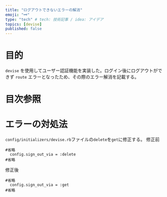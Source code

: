 ```yaml
---
title: "ログアウトできないエラーの解消"
emoji: "🗝️"
type: "tech" # tech: 技術記事 / idea: アイデア
topics: [devise]
published: false
---
```

# 目的
```devise``` を使用してユーザー認証機能を実装した。ログイン後にログアウトができず ```route``` エラーとなったため、その際のエラー解消を記載する。

# 目次参照

# エラーの対処法

```config/initializers/devise.rb```ファイルの```delete```を```get```に修正する。
修正前
```
#省略
  config.sign_out_via = :delete
#省略
```

修正後
```
#省略
  config.sign_out_via = :get
#省略
```
